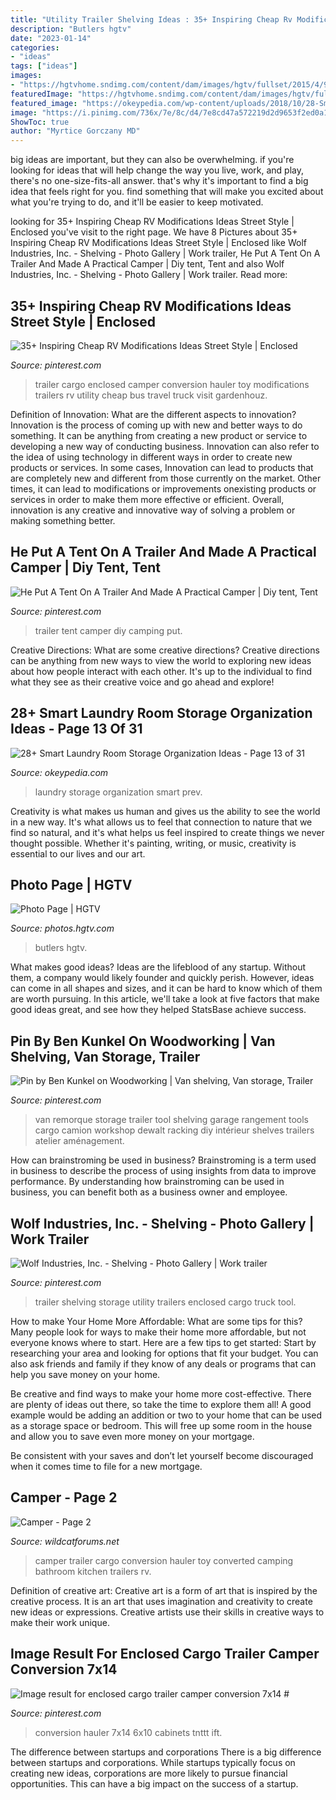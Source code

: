 ```yaml
---
title: "Utility Trailer Shelving Ideas : 35+ Inspiring Cheap Rv Modifications Ideas Street Style"
description: "Butlers hgtv"
date: "2023-01-14"
categories:
- "ideas"
tags: ["ideas"]
images:
- "https://hgtvhome.sndimg.com/content/dam/images/hgtv/fullset/2015/4/9/1/Christopher-Coffin_Private-Arizona_5.jpg.rend.hgtvcom.616.924.suffix/1428589450573.jpeg"
featuredImage: "https://hgtvhome.sndimg.com/content/dam/images/hgtv/fullset/2015/4/9/1/Christopher-Coffin_Private-Arizona_5.jpg.rend.hgtvcom.616.924.suffix/1428589450573.jpeg"
featured_image: "https://okeypedia.com/wp-content/uploads/2018/10/28-Smart-Laundry-Room-Storage-Organization-Ideas-13.jpg"
image: "https://i.pinimg.com/736x/7e/8c/d4/7e8cd47a572219d2d9653f2ed0a18f2d.jpg"
ShowToc: true
author: "Myrtice Gorczany MD"
---
```



big ideas are important, but they can also be overwhelming. if you're looking for ideas that will help change the way you live, work, and play, there's no one-size-fits-all answer. that's why it's important to find a big idea that feels right for you. find something that will make you excited about what you're trying to do, and it'll be easier to keep motivated.

	

		
looking for 35+ Inspiring Cheap RV Modifications Ideas Street Style | Enclosed you've visit to the right page. We have 8 Pictures about 35+ Inspiring Cheap RV Modifications Ideas Street Style | Enclosed like Wolf Industries, Inc. - Shelving - Photo Gallery | Work trailer, He Put A Tent On A Trailer And Made A Practical Camper | Diy tent, Tent and also Wolf Industries, Inc. - Shelving - Photo Gallery | Work trailer. Read more:
		
    
## 35+ Inspiring Cheap RV Modifications Ideas Street Style | Enclosed

<img loading=lazy src="https://i.pinimg.com/736x/7e/8c/d4/7e8cd47a572219d2d9653f2ed0a18f2d.jpg" onerror="this.onerror=null;this.src='https://tse4.mm.bing.net/th?id=OIP.J2Jg3ikZP04EGT-mWsDvnAHaFt&amp;pid=15.1';" alt="35+ Inspiring Cheap RV Modifications Ideas Street Style | Enclosed">

_Source: pinterest.com_

>trailer cargo enclosed camper conversion hauler toy modifications trailers rv utility cheap bus travel truck visit gardenhouz. 

	

Definition of Innovation: What are the different aspects to innovation?
Innovation is the process of coming up with new and better ways to do something. It can be anything from creating a new product or service to developing a new way of conducting business. Innovation can also refer to the idea of using technology in different ways in order to create new products or services. In some cases, Innovation can lead to products that are completely new and different from those currently on the market. Other times, it can lead to modifications or improvements onexisting products or services in order to make them more effective or efficient. Overall, innovation is any creative and innovative way of solving a problem or making something better.

    
## He Put A Tent On A Trailer And Made A Practical Camper | Diy Tent, Tent

<img loading=lazy src="https://i.pinimg.com/736x/55/88/9c/55889cb39f350734eb3bc498b42ba323.jpg" onerror="this.onerror=null;this.src='https://tse2.mm.bing.net/th?id=OIP.tF8bFVwvsnSk9C_OqKpI2wHaKl&amp;pid=15.1';" alt="He Put A Tent On A Trailer And Made A Practical Camper | Diy tent, Tent">

_Source: pinterest.com_

>trailer tent camper diy camping put. 

	

Creative Directions: What are some creative directions?
Creative directions can be anything from new ways to view the world to exploring new ideas about how people interact with each other. It's up to the individual to find what they see as their creative voice and go ahead and explore!

    
## 28+ Smart Laundry Room Storage Organization Ideas - Page 13 Of 31

<img loading=lazy src="https://okeypedia.com/wp-content/uploads/2018/10/28-Smart-Laundry-Room-Storage-Organization-Ideas-13.jpg" onerror="this.onerror=null;this.src='https://tse4.mm.bing.net/th?id=OIP.tLSy6qE7GildVdF9_mXEhgHaKM&amp;pid=15.1';" alt="28+ Smart Laundry Room Storage Organization Ideas - Page 13 of 31">

_Source: okeypedia.com_

>laundry storage organization smart prev. 

	

Creativity is what makes us human and gives us the ability to see the world in a new way. It's what allows us to feel that connection to nature that we find so natural, and it's what helps us feel inspired to create things we never thought possible. Whether it's painting, writing, or music, creativity is essential to our lives and our art.

    
## Photo Page | HGTV

<img loading=lazy src="https://hgtvhome.sndimg.com/content/dam/images/hgtv/fullset/2015/4/9/1/Christopher-Coffin_Private-Arizona_5.jpg.rend.hgtvcom.616.924.suffix/1428589450573.jpeg" onerror="this.onerror=null;this.src='https://tse3.mm.bing.net/th?id=OIP._H45LMb8sFdvAHaEyjvbqwHaLH&amp;pid=15.1';" alt="Photo Page | HGTV">

_Source: photos.hgtv.com_

>butlers hgtv. 

	

What makes good ideas?
Ideas are the lifeblood of any startup. Without them, a company would likely founder and quickly perish. However, ideas can come in all shapes and sizes, and it can be hard to know which of them are worth pursuing. In this article, we'll take a look at five factors that make good ideas great, and see how they helped StatsBase achieve success.

    
## Pin By Ben Kunkel On Woodworking | Van Shelving, Van Storage, Trailer

<img loading=lazy src="https://i.pinimg.com/736x/10/f3/95/10f39508207311d54e22dbff1008ae3c.jpg" onerror="this.onerror=null;this.src='https://tse2.mm.bing.net/th?id=OIP.Fso-lqDUimfcwk2GYxmMSgHaKI&amp;pid=15.1';" alt="Pin by Ben Kunkel on Woodworking | Van shelving, Van storage, Trailer">

_Source: pinterest.com_

>van remorque storage trailer tool shelving garage rangement tools cargo camion workshop dewalt racking diy intérieur shelves trailers atelier aménagement. 

	

How can brainstroming be used in business?
Brainstroming is a term used in business to describe the process of using insights from data to improve performance. By understanding how brainstroming can be used in business, you can benefit both as a business owner and employee.

    
## Wolf Industries, Inc. - Shelving - Photo Gallery | Work Trailer

<img loading=lazy src="https://i.pinimg.com/736x/9f/79/7c/9f797c58d5ab6fa7daabdda18f82bc33--van-racking-enclosed-trailers.jpg" onerror="this.onerror=null;this.src='https://tse2.mm.bing.net/th?id=OIP.M-39zMBkAs4RU12jZ08o4gHaJ4&amp;pid=15.1';" alt="Wolf Industries, Inc. - Shelving - Photo Gallery | Work trailer">

_Source: pinterest.com_

>trailer shelving storage utility trailers enclosed cargo truck tool. 

	

How to make Your Home More Affordable: What are some tips for this?
Many people look for ways to make their home more affordable, but not everyone knows where to start. Here are a few tips to get started:
Start by researching your area and looking for options that fit your budget. You can also ask friends and family if they know of any deals or programs that can help you save money on your home.

Be creative and find ways to make your home more cost-effective. There are plenty of ideas out there, so take the time to explore them all! A good example would be adding an addition or two to your home that can be used as a storage space or bedroom. This will free up some room in the house and allow you to save even more money on your mortgage.

Be consistent with your saves and don’t let yourself become discouraged when it comes time to file for a new mortgage.

    
## Camper - Page 2

<img loading=lazy src="http://www.wildcatforums.net/forum/attachments/off-topic-discussion/3070d1336431460-camper-c293aac3.jpg" onerror="this.onerror=null;this.src='https://tse3.mm.bing.net/th?id=OIP.9Ic1EV6ksBAHdSXl7K8p-gHaE8&amp;pid=15.1';" alt="Camper - Page 2">

_Source: wildcatforums.net_

>camper trailer cargo conversion hauler toy converted camping bathroom kitchen trailers rv. 

	

Definition of creative art:
Creative art is a form of art that is inspired by the creative process. It is an art that uses imagination and creativity to create new ideas or expressions. Creative artists use their skills in creative ways to make their work unique.

    
## Image Result For Enclosed Cargo Trailer Camper Conversion 7x14 #

<img loading=lazy src="https://i.pinimg.com/736x/cb/9f/14/cb9f147a7ad499f36cfecb7ab98f1290.jpg" onerror="this.onerror=null;this.src='https://tse1.mm.bing.net/th?id=OIP.0kncmX3BQhwnULIYEvu1sgHaFj&amp;pid=15.1';" alt="Image result for enclosed cargo trailer camper conversion 7x14 #">

_Source: pinterest.com_

>conversion hauler 7x14 6x10 cabinets tnttt ift. 

	

The difference between startups and corporations
There is a big difference between startups and corporations. While startups typically focus on creating new ideas, corporations are more likely to pursue financial opportunities. This can have a big impact on the success of a startup.

